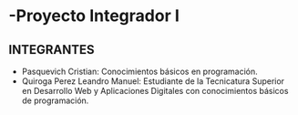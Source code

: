 # -Proyecto Integrador I

## INTEGRANTES

- Pasquevich Cristian: Conocimientos básicos en programación.  
- Quiroga Perez Leandro Manuel: Estudiante de la Tecnicatura Superior en Desarrollo Web y Aplicaciones Digitales con conocimientos básicos de programación.
